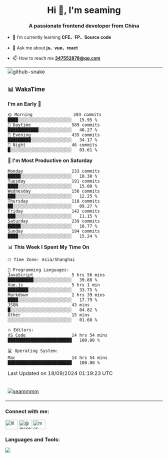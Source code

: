 <h1 align="center">Hi 👋, I'm seaming</h1>
<h3 align="center">A passionate frontend developer from China</h3>

- 🌱 I’m currently learning **CFE、FP、Source code**

- 💬 Ask me about **js、vue、react**

- 📫 How to reach me **347552878@qq.com**

<div align="center">

<table>

<tr><td>
  <img alt="github-snake" src="profile-snake-contrib/github-user-contribution.svg"/>
</td></tr>

<tr><td>

### 📊 WakaTime

<!--START_SECTION:waka-->
**I'm an Early 🐤** 

```text
🌞 Morning                203 commits         ████░░░░░░░░░░░░░░░░░░░░░   15.95 % 
🌆 Daytime                589 commits         ████████████░░░░░░░░░░░░░   46.27 % 
🌃 Evening                435 commits         █████████░░░░░░░░░░░░░░░░   34.17 % 
🌙 Night                  46 commits          █░░░░░░░░░░░░░░░░░░░░░░░░   03.61 % 
```
📅 **I'm Most Productive on Saturday** 

```text
Monday                   233 commits         █████░░░░░░░░░░░░░░░░░░░░   18.30 % 
Tuesday                  191 commits         ████░░░░░░░░░░░░░░░░░░░░░   15.00 % 
Wednesday                156 commits         ███░░░░░░░░░░░░░░░░░░░░░░   12.25 % 
Thursday                 118 commits         ██░░░░░░░░░░░░░░░░░░░░░░░   09.27 % 
Friday                   142 commits         ███░░░░░░░░░░░░░░░░░░░░░░   11.15 % 
Saturday                 239 commits         █████░░░░░░░░░░░░░░░░░░░░   18.77 % 
Sunday                   194 commits         ████░░░░░░░░░░░░░░░░░░░░░   15.24 % 
```


📊 **This Week I Spent My Time On** 

```text
🕑︎ Time Zone: Asia/Shanghai

💬 Programming Languages: 
JavaScript               5 hrs 56 mins       ██████████░░░░░░░░░░░░░░░   39.88 % 
Vue.js                   5 hrs 1 min         ████████░░░░░░░░░░░░░░░░░   33.75 % 
Markdown                 2 hrs 39 mins       ████░░░░░░░░░░░░░░░░░░░░░   17.79 % 
JSON                     43 mins             █░░░░░░░░░░░░░░░░░░░░░░░░   04.82 % 
Other                    15 mins             ░░░░░░░░░░░░░░░░░░░░░░░░░   01.68 % 

🔥 Editors: 
VS Code                  14 hrs 54 mins      █████████████████████████   100.00 % 

💻 Operating System: 
Mac                      14 hrs 54 mins      █████████████████████████   100.00 % 
```


 Last Updated on 18/09/2024 01:19:23 UTC
<!--END_SECTION:waka-->

</td></tr>

<tr><td>
  <p align="left"> <a href="https://github.com/ryo-ma/github-profile-trophy"><img src="https://github-profile-trophy.vercel.app/?username=seammmm" alt="seammmm" /></a> </p>
</td></tr>
</table>

<h3 align="left">Connect with me:</h3>
<p align="left">
<a href="https://dev.to/lll" target="blank"><img align="center" src="https://raw.githubusercontent.com/rahuldkjain/github-profile-readme-generator/master/src/images/icons/Social/devto.svg" alt="lll" height="30" width="40" /></a>
<a href="https://medium.com/@mcseaming" target="blank"><img align="center" src="https://raw.githubusercontent.com/rahuldkjain/github-profile-readme-generator/master/src/images/icons/Social/medium.svg" alt="@mcseaming" height="30" width="40" /></a>
<a href="https://www.leetcode.com/mcs" target="blank"><img align="center" src="https://raw.githubusercontent.com/rahuldkjain/github-profile-readme-generator/master/src/images/icons/Social/leet-code.svg" alt="mcs" height="30" width="40" /></a>
</p>

<h3 align="left">Languages and Tools:</h3>
<img align="left" src="https://skillicons.dev/icons?i=sass,ts,jest,express,nuxt,firebase,gatsby,js,vue,react,redux,docker,discord,mongodb,stackoverflow,idea,git,vscode,github,gitlab,figma,vite,svg,next,gulp,webpack,bootstrap,jquery,swift,prisma" />
